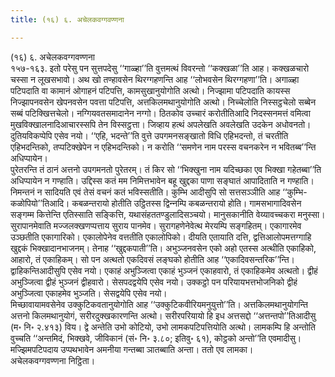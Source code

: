 ```yaml
---
title: (१६) ६. अचेलकवग्गवण्णना

---
```

(१६) ६. अचेलकवग्गवण्णना  
१५७-१६३. इतो परेसु पन सुत्तपदेसु ‘‘गाळ्हा’’ति वुत्तमत्थं विवरन्तो ‘‘कक्खळा’’ति आह। कक्खळचारो चस्सा न लूखसभावो। अथ खो तण्हावसेन थिरग्गहणन्ति आह ‘‘लोभवसेन थिरग्गहणा’’ति। अगाळ्हा पटिपदाति वा कामानं ओगाहनं पटिपत्ति, कामसुखानुयोगोति अत्थो। निज्झामा पटिपदाति कायस्स निज्झापनवसेन खेपनवसेन पवत्ता पटिपत्ति, अत्तकिलमथानुयोगोति अत्थो। निच्‍चेलोति निस्सट्ठचेलो सब्बेन सब्बं पटिक्खित्तचेलो। नग्गियवतसमादानेन नग्गो। ठितकोव उच्‍चारं करोतीतिआदि निदस्सनमत्तं वमित्वा मुखविक्खालनादिआचारस्सपि तेन विस्सट्ठत्ता। जिव्हाय हत्थं अपलेखति अवलेखति उदकेन अधोवनतो। दुतियविकप्पेपि एसेव नयो। ‘‘एहि, भदन्ते’’ति वुत्ते उपगमनसङ्खातो विधि एहिभदन्तो, तं चरतीति एहिभदन्तिको, तप्पटिक्खेपेन न एहिभदन्तिको। न करोति ‘‘समणेन नाम परस्स वचनकरेन न भवितब्ब’’न्ति अधिप्पायेन।  
पुरेतरन्ति तं ठानं अत्तनो उपगमनतो पुरेतरम्। तं किर सो ‘‘भिक्खुना नाम यदिच्छका एव भिक्खा गहेतब्बा’’ति अधिप्पायेन न गण्हाति। उद्दिस्स कतं मम निमित्तभावेन बहू खुद्दका पाणा सङ्घातं आपादिताति न गण्हाति। निमन्तनं न सादियति एवं तेसं वचनं कतं भविस्सतीति। कुम्भि आदीसुपि सो सत्तसञ्‍ञीति आह ‘‘कुम्भि-कळोपियो’’तिआदि। कबळन्तरायो होतीति उट्ठितस्स द्विन्‍नम्पि कबळन्तरायो होति। गामसभागादिवसेन सङ्गम्म कित्तेन्ति एतिस्साति सङ्कित्ति, यथासंहततण्डुलादिसञ्‍चयो। मानुसकानीति वेय्यावच्‍चकरा मनुस्सा।  
सुरापानमेवाति मज्‍जलक्खणप्पत्ताय सुराय पानमेव। सुरागहणेनेवेत्थ मेरयम्पि सङ्गहितम्। एकागारमेव उञ्छतीति एकागारिको। एकालोपेनेव वत्ततीति एकालोपिको। दीयति एतायाति दत्ति, द्वत्तिआलोपमत्तग्गाहि खुद्दकं भिक्खादानभाजनम्। तेनाह ‘‘खुद्दकपाती’’ति। अभुञ्‍जनवसेन एको अहो एतस्स अत्थीति एकाहिको, आहारो, तं एकाहिकम्। सो पन अत्थतो एकदिवसं लङ्घको होतीति आह ‘‘एकादिवसन्तरिक’’न्ति। द्वाहिकन्तिआदीसुपि एसेव नयो। एकाहं अभुञ्‍जित्वा एकाहं भुञ्‍जनं एकाहवारो, तं एकाहिकमेव अत्थतो। द्वीहं अभुञ्‍जित्वा द्वीहं भुञ्‍जनं द्वीहवारो। सेसपदद्वयेपि एसेव नयो। उक्‍कट्ठो पन परियायभत्तभोजनिको द्वीहं अभुञ्‍जित्वा एकाहमेव भुञ्‍जति। सेसद्वयेपि एसेव नयो।  
मिच्छावायामवसेनेव उक्‍कुटिकवतानुयोगोति आह ‘‘उक्‍कुटिकवीरियमनुयुत्तो’’ति। अत्तकिलमथानुयोगन्ति अत्तनो किलमथानुयोगं, सरीरदुक्खकारणन्ति अत्थो। सरीरपरियायो हि इध अत्तसद्दो ‘‘अत्तन्तपो’’तिआदीसु (म॰ नि॰ २.४१३) विय। द्वे अन्तेति उभो कोटियो, उभो लामकपटिपत्तियोति अत्थो। लामकम्पि हि अन्तोति वुच्‍चति ‘‘अन्तमिदं, भिक्खवे, जीविकानं (सं॰ नि॰ ३.८०; इतिवु॰ ६१), कोट्ठको अन्तो’’ति एवमादीसु। मज्झिमपटिपदाय उप्पथभावेन अमनीया गन्तब्बा ञातब्बाति अन्ता। ततो एव लामका।  
अचेलकवग्गवण्णना निट्ठिता।  